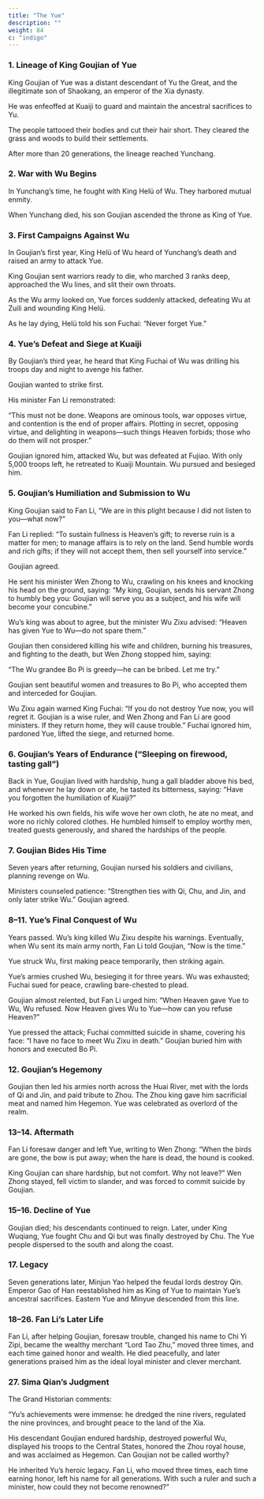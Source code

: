 ```yaml
---
title: "The Yue"
description: ""
weight: 84
c: "indigo"
---
```




### 1. Lineage of King Goujian of Yue

King Goujian of Yue was a distant descendant of Yu the Great, and the illegitimate son of Shaokang, an emperor of the Xia dynasty.

He was enfeoffed at Kuaiji to guard and maintain the ancestral sacrifices to Yu. 

The people tattooed their bodies and cut their hair short. They cleared the grass and woods to build their settlements. 

After more than 20 generations, the lineage reached Yunchang.


### 2. War with Wu Begins

In Yunchang’s time, he fought with King Helü of Wu. They harbored mutual enmity. 

When Yunchang died, his son Goujian ascended the throne as King of Yue.


### 3. First Campaigns Against Wu

In Goujian’s first year, King Helü of Wu heard of Yunchang’s death and raised an army to attack Yue. 

King Goujian sent warriors ready to die, who marched 3 ranks deep, approached the Wu lines, and slit their own throats. 

As the Wu army looked on, Yue forces suddenly attacked, defeating Wu at Zuili and wounding King Helü. 

As he lay dying, Helü told his son Fuchai: “Never forget Yue.”


### 4. Yue’s Defeat and Siege at Kuaiji

By Goujian’s third year, he heard that King Fuchai of Wu was drilling his troops day and night to avenge his father. 

Goujian wanted to strike first. 

His minister Fan Li remonstrated: 

“This must not be done. Weapons are ominous tools, war opposes virtue, and contention is the end of proper affairs. Plotting in secret, opposing virtue, and delighting in weapons—such things Heaven forbids; those who do them will not prosper.” 

Goujian ignored him, attacked Wu, but was defeated at Fujiao. With only 5,000 troops left, he retreated to Kuaiji Mountain. Wu pursued and besieged him.


### 5. Goujian’s Humiliation and Submission to Wu

King Goujian said to Fan Li, “We are in this plight because I did not listen to you—what now?” 

Fan Li replied: “To sustain fullness is Heaven’s gift; to reverse ruin is a matter for men; to manage affairs is to rely on the land. Send humble words and rich gifts; if they will not accept them, then sell yourself into service.” 

Goujian agreed. 

He sent his minister Wen Zhong to Wu, crawling on his knees and knocking his head on the ground, saying: “My king, Goujian, sends his servant Zhong to humbly beg you: Goujian will serve you as a subject, and his wife will become your concubine.” 

Wu’s king was about to agree, but the minister Wu Zixu advised: “Heaven has given Yue to Wu—do not spare them.”


Goujian then considered killing his wife and children, burning his treasures, and fighting to the death, but Wen Zhong stopped him, saying: 

“The Wu grandee Bo Pi is greedy—he can be bribed. Let me try.” 

Goujian sent beautiful women and treasures to Bo Pi, who accepted them and interceded for Goujian. 

Wu Zixu again warned King Fuchai: “If you do not destroy Yue now, you will regret it. Goujian is a wise ruler, and Wen Zhong and Fan Li are good ministers. If they return home, they will cause trouble.” Fuchai ignored him, pardoned Yue, lifted the siege, and returned home.


### 6. Goujian’s Years of Endurance (“Sleeping on firewood, tasting gall”)

Back in Yue, Goujian lived with hardship, hung a gall bladder above his bed, and whenever he lay down or ate, he tasted its bitterness, saying: “Have you forgotten the humiliation of Kuaiji?” 

He worked his own fields, his wife wove her own cloth, he ate no meat, and wore no richly colored clothes. He humbled himself to employ worthy men, treated guests generously, and shared the hardships of the people.


### 7. Goujian Bides His Time

Seven years after returning, Goujian nursed his soldiers and civilians, planning revenge on Wu. 

Ministers counseled patience: “Strengthen ties with Qi, Chu, and Jin, and only later strike Wu.” Goujian agreed.


### 8–11. Yue’s Final Conquest of Wu

Years passed. Wu’s king killed Wu Zixu despite his warnings. Eventually, when Wu sent its main army north, Fan Li told Goujian, “Now is the time.” 

Yue struck Wu, first making peace temporarily, then striking again. 

Yue’s armies crushed Wu, besieging it for three years. Wu was exhausted; Fuchai sued for peace, crawling bare-chested to plead. 

Goujian almost relented, but Fan Li urged him: “When Heaven gave Yue to Wu, Wu refused. Now Heaven gives Wu to Yue—how can you refuse Heaven?” 

Yue pressed the attack; Fuchai committed suicide in shame, covering his face: “I have no face to meet Wu Zixu in death.” Goujian buried him with honors and executed Bo Pi.


### 12. Goujian’s Hegemony

Goujian then led his armies north across the Huai River, met with the lords of Qi and Jin, and paid tribute to Zhou. The Zhou king gave him sacrificial meat and named him Hegemon. Yue was celebrated as overlord of the realm.


### 13–14. Aftermath

Fan Li foresaw danger and left Yue, writing to Wen Zhong: “When the birds are gone, the bow is put away; when the hare is dead, the hound is cooked. 

King Goujian can share hardship, but not comfort. Why not leave?” Wen Zhong stayed, fell victim to slander, and was forced to commit suicide by Goujian.



### 15–16. Decline of Yue

Goujian died; his descendants continued to reign. Later, under King Wuqiang, Yue fought Chu and Qi but was finally destroyed by Chu. The Yue people dispersed to the south and along the coast.



### 17. Legacy

Seven generations later, Minjun Yao helped the feudal lords destroy Qin. Emperor Gao of Han reestablished him as King of Yue to maintain Yue’s ancestral sacrifices. Eastern Yue and Minyue descended from this line.


### 18–26. Fan Li’s Later Life

Fan Li, after helping Goujian, foresaw trouble, changed his name to Chi Yi Zipi, became the wealthy merchant “Lord Tao Zhu,” moved three times, and each time gained honor and wealth. He died peacefully, and later generations praised him as the ideal loyal minister and clever merchant.


### 27. Sima Qian’s Judgment

The Grand Historian comments:

“Yu’s achievements were immense: he dredged the nine rivers, regulated the nine provinces, and brought peace to the land of the Xia. 

His descendant Goujian endured hardship, destroyed powerful Wu, displayed his troops to the Central States, honored the Zhou royal house, and was acclaimed as Hegemon. Can Goujian not be called worthy?

He inherited Yu’s heroic legacy. Fan Li, who moved three times, each time earning honor, left his name for all generations. With such a ruler and such a minister, how could they not become renowned?”

